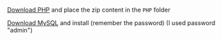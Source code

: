 [Download PHP](https://windows.php.net/download#php-8.2)
and place the zip content in the `PHP` folder

[Download MySQL](https://dev.mysql.com/downloads/file/?id=516926)
and install (remember the password) (I used password "admin")
